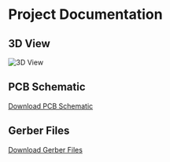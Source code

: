 # Project Documentation

## 3D View
![3D View](./assets/3d-view.png)

## PCB Schematic
[Download PCB Schematic](./hardware/idkpad_schematic.pdf)

## Gerber Files
[Download Gerber Files](./hardware/idkpad_gerbers.zip)